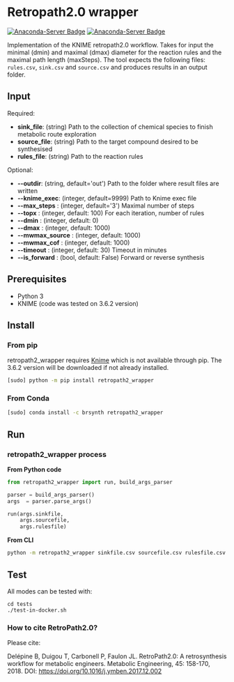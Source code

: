 # Retropath2.0 wrapper

[![Anaconda-Server Badge](https://anaconda.org/brsynth/retropath2_wrapper/badges/latest_release_date.svg)](https://anaconda.org/brsynth/retropath2_wrapper) [![Anaconda-Server Badge](https://anaconda.org/brsynth/retropath2_wrapper/badges/version.svg)](https://anaconda.org/brsynth/retropath2_wrapper)

Implementation of the KNIME retropath2.0 workflow. Takes for input the minimal (dmin) and maximal (dmax) diameter for the reaction rules and the maximal path length (maxSteps). The tool  expects the following files: `rules.csv`, `sink.csv` and `source.csv` and produces results in an output folder.

## Input

Required:
* **sink_file**: (string) Path to the collection of chemical species to finish metabolic route exploration
* **source_file**: (string) Path to the target compound desired to be synthesised
* **rules_file**: (string) Path to the reaction rules

Optional:
* **--outdir**: (string, default='out') Path to the folder where result files are written
* **--knime_exec**: (integer, default=9999) Path to Knime exec file
* **--max_steps** : (integer, default='3') Maximal number of steps
* **--topx** : (integer, default: 100) For each iteration, number of rules
* **--dmin** : (integer, default: 0)
* **--dmax** : (integer, default: 1000)
* **--mwmax_source** : (integer, default: 1000)
* **--mwmax_cof** : (integer, default: 1000)
* **--timeout** : (integer, default: 30) Timeout in minutes
* **--is_forward** : (bool, default: False) Forward or reverse synthesis


## Prerequisites

* Python 3
* KNIME (code was tested on 3.6.2 version)

## Install
### From pip
retropath2_wrapper requires [Knime](https://www.knime.com/) which is not available through pip. The 3.6.2 version will be downloaded if not already installed.
```sh
[sudo] python -m pip install retropath2_wrapper
```
### From Conda
```sh
[sudo] conda install -c brsynth retropath2_wrapper
```

## Run

### retropath2_wrapper process
**From Python code**
```python
from retropath2_wrapper import run, build_args_parser

parser = build_args_parser()
args  = parser.parse_args()

run(args.sinkfile,
    args.sourcefile,
    args.rulesfile)
```
**From CLI**
```sh
python -m retropath2_wrapper sinkfile.csv sourcefile.csv rulesfile.csv
```


## Test
All modes can be tested with:
```
cd tests
./test-in-docker.sh
```


### How to cite RetroPath2.0?
Please cite:

Delépine B, Duigou T, Carbonell P, Faulon JL. RetroPath2.0: A retrosynthesis workflow for metabolic engineers. Metabolic Engineering, 45: 158-170, 2018. DOI: https://doi.org/10.1016/j.ymben.2017.12.002
